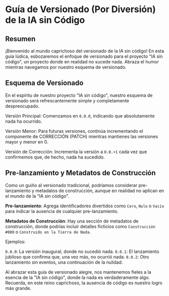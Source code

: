 # Guía de Versionado (Por Diversión) de la IA sin Código

## Resumen
¡Bienvenido al mundo caprichoso del versionado de la IA sin código! En esta guía lúdica, esbozaremos el enfoque de versionado para el proyecto "IA sin código", un proyecto donde en realidad no sucede nada. Abraza el humor mientras navegamos por nuestro esquema de versionado.

## Esquema de Versionado
En el espíritu de nuestro proyecto "IA sin código", nuestro esquema de versionado será refrescantemente simple y completamente despreocupado.

Versión Principal: Comenzamos en `0.0.0`, indicando que absolutamente nada ha ocurrido.

Versión Menor: Para futuras versiones, continúa incrementando el componente de CORRECCIÓN (PATCH) mientras mantienes las versiones mayor y menor en 0.

Versión de Corrección: Incrementa la versión a `0.0.+1` cada vez que confirmemos que, de hecho, nada ha sucedido.

## Pre-lanzamiento y Metadatos de Construcción
Como un guiño al versionado tradicional, podríamos considerar pre-lanzamiento y metadatos de construcción, aunque en realidad no aplican en el mundo de la "IA sin código".

**Pre-lanzamiento**: Agrega identificadores divertidos como `Cero`, `Nulo` o `Vacío` para indicar la ausencia de cualquier pre-lanzamiento.

**Metadatos de Construcción**: Hay una sección de metadatos de construcción, donde podrías incluir detalles ficticios como `Construcción #000` o `Construido en la Tierra de Nada`.

Ejemplos:

`0.0.0`: La versión inaugural, donde no sucedió nada.
`0.0.1`: El lanzamiento jubiloso que confirma que, una vez más, no ocurrió nada.
`0.0.2`: Otro lanzamiento sin eventos, una continuación de la nulidad.

Al abrazar esta guía de versionado alegre, nos mantenemos fieles a la esencia de la "IA sin código", donde la nada es verdaderamente algo. Recuerda, en este reino caprichoso, la ausencia de código es nuestro logro más grande.